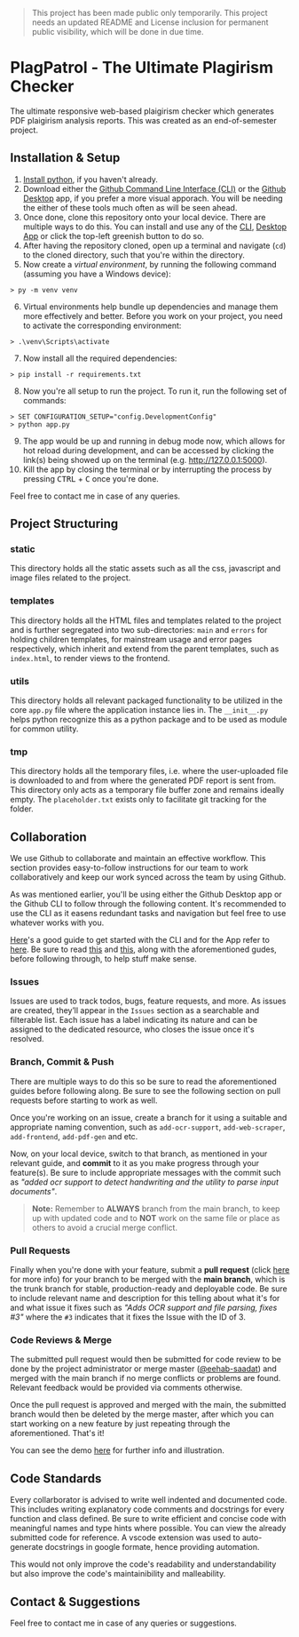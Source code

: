 > This project has been made public only temporarily. This project needs an updated README and License inclusion for permanent public visibility, which will be done in due time.

# PlagPatrol - The Ultimate Plagirism Checker
The ultimate responsive web-based plaigirism checker which generates PDF plaigirism analysis reports. This was created as an end-of-semester project. 

## Installation & Setup
1. [Install python](https://www.python.org/downloads/), if you haven't already.
2. Download either the [Github Command Line Interface (CLI)]() or the [Github Desktop]() app, if you prefer a more visual apporach. You will be needing the either of these tools much often as will be seen ahead.
3. Once done, clone this repository onto your local device. There are multiple ways to do this. You can install and use any of the [CLI](https://github.com/cli/cli#installation), [Desktop App](https://desktop.github.com/) or click the top-left greenish button to do so.
4. After having the repository cloned, open up a terminal and navigate (`cd`) to the cloned directory, such that you're within the directory. 
5. Now create a *virtual environment*, by running the following command (assuming you have a Windows device):
```
> py -m venv venv
```
6. Virtual environments help bundle up dependencies and manage them more effectively and better. Before you work on your project, you need to activate the corresponding environment:
```
> .\venv\Scripts\activate
```
7. Now install all the required dependencies:
```
> pip install -r requirements.txt
```
8. Now you're all setup to run the project. To run it, run the following set of commands:
```
> SET CONFIGURATION_SETUP="config.DevelopmentConfig"
> python app.py
```
9. The app would be up and running in debug mode now, which allows for hot reload during development, and can be accessed by clicking the link(s) being showed up on the terminal (e.g. http://127.0.0.1:5000).
10. Kill the app by closing the terminal or by interrupting the process by pressing <kbd>CTRL</kbd> + <kbd>C</kbd> once you're done.

Feel free to contact me in case of any queries.

## Project Structuring
### static
This directory holds all the static assets such as all the css, javascript and image files related to the project. 
### templates
This directory holds all the HTML files and templates related to the project and is further segregated into two sub-directories: `main` and `errors` for holding children templates, for mainstream usage and error pages respectively, which inherit and extend from the parent templates, such as `index.html`, to render views to the frontend.
### utils
This directory holds all relevant packaged functionality to be utilized in the core `app.py` file where the application instance lies in. The `__init__.py` helps python recognize this as a python package and to be used as module for common utility.
### tmp
This directory holds all the temporary files, i.e. where the user-uploaded file is downloaded to and from where the generated PDF report is sent from. This directory only acts as a temporary file buffer zone and remains ideally empty. The `placeholder.txt` exists only to facilitate git tracking for the folder.

## Collaboration
We use Github to collaborate and maintain an effective workflow. This section provides easy-to-follow instructions for our team to work collaboratively and keep our work synced across the team by using Github.

As was mentioned earlier, you'll be using either the Github Desktop app or the Github CLI to follow through the following content. It's recommended to use the CLI as it easens redundant tasks and navigation but feel free to use whatever works with you.

[Here](https://uoftcoders.github.io/studyGroup/lessons/git/collaboration/lesson/)'s a good guide to get started with the CLI and for the App refer to [here](https://docs.github.com/en/desktop/contributing-and-collaborating-using-github-desktop). Be sure to read [this](https://www.freecodecamp.org/news/how-to-use-git-and-github-in-a-team-like-a-pro/) and [this](https://medium.com/@jonathanmines/the-ultimate-github-collaboration-guide-df816e98fb67), along with the aforementioned gudes, before following through, to help stuff make sense.

### Issues
Issues are used to track todos, bugs, feature requests, and more. As issues are created, they’ll appear in the `Issues` section as a searchable and filterable list. Each issue has a label indicating its nature and can be assigned to the dedicated resource, who closes the issue once it's resolved.

### Branch, Commit & Push
There are multiple ways to do this so be sure to read the aforementioned guides before following along. Be sure to see the following section on pull requests before starting to work as well.

Once you're working on an issue, create a branch for it using a suitable and appropriate naming convention, such as `add-ocr-support`, `add-web-scraper`, `add-frontend`, `add-pdf-gen` and etc. 

Now, on your local device, switch to that branch, as mentioned in your relevant guide, and **commit** to it as you make progress through your feature(s). Be sure to include appropriate messages with the commit such as *"added ocr support to detect handwriting and the utility to parse input documents"*. 

> **Note:** Remember to **ALWAYS** branch from the main branch, to keep up with updated code and to **NOT** work on the same file or place as others to avoid a crucial merge conflict.

### Pull Requests
Finally when you're done with your feature, submit a **pull request** (click [here](https://docs.github.com/en/pull-requests/collaborating-with-pull-requests/proposing-changes-to-your-work-with-pull-requests/about-pull-requests) for more info) for your branch to be merged with the **main branch**, which is the trunk branch for stable, production-ready and deployable code. Be sure to include relevant name and description for this telling about what it's for and what issue it fixes such as *"Adds OCR support and file parsing, fixes #3"* where the `#3` indicates that it fixes the Issue with the ID of 3. 

### Code Reviews & Merge
The submitted pull request would then be submitted for code review to be done by the project administrator or merge master ([@eehab-saadat](https://github.com/eehab-saadat)) and merged with the main branch if no merge conflicts or problems are found. Relevant feedback would be provided via comments otherwise.

Once the pull request is approved and merged with the main, the submitted branch would then be deleted by the merge master, after which you can start working on a new feature by just repeating through the aforementioned. That's it!

You can see the demo [here](https://medium.com/@jonathanmines/the-ultimate-github-collaboration-guide-df816e98fb67) for further info and illustration.

## Code Standards
Every collarborator is advised to write well indented and documented code. This includes writing explanatory code comments and docstrings for every function and class defined. Be sure to write efficient and concise code with meaningful names and type hints where possible. You can view the already submitted code for reference. A vscode extension was used to auto-generate docstrings in google formate, hence providing automation.

This would not only improve the code's readability and understandability but also improve the code's maintainibility and malleability. 

## Contact & Suggestions
Feel free to contact me in case of any queries or suggestions.
